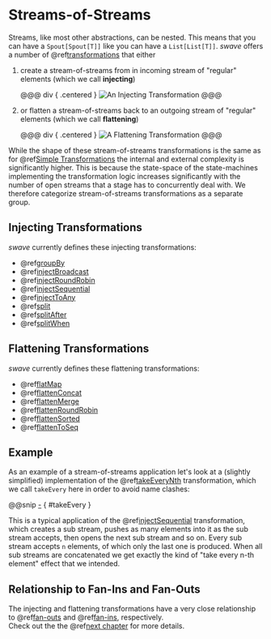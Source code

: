Streams-of-Streams
==================

Streams, like most other abstractions, can be nested. This means that you can have a `Spout[Spout[T]]` like you can
have a `List[List[T]]`. *swave* offers a number of @ref[transformations] that either

1. create a stream-of-streams from in incoming stream of "regular" elements (which we call **injecting**)

    @@@ div { .centered }
    ![An Injecting Transformation](.../injecting.svg)
    @@@ 

2. or flatten a stream-of-streams back to an outgoing stream of "regular" elements (which we call **flattening**)

    @@@ div { .centered }
    ![A Flattening Transformation](.../flattening.svg)
    @@@  

While the shape of these stream-of-streams transformations is the same as for @ref[Simple Transformations] the internal
and external complexity is significantly higher. This is because the state-space of the state-machines implementing the
transformation logic increases significantly with the number of open streams that a stage has to concurrently deal with.
We therefore categorize stream-of-streams transformations as a separate group.


Injecting Transformations
-------------------------

*swave* currently defines these injecting transformations:

- @ref[groupBy]
- @ref[injectBroadcast]
- @ref[injectRoundRobin]
- @ref[injectSequential]
- @ref[injectToAny]
- @ref[split]
- @ref[splitAfter]
- @ref[splitWhen]


Flattening Transformations
--------------------------

*swave* currently defines these flattening transformations:

- @ref[flatMap]
- @ref[flattenConcat]
- @ref[flattenMerge]
- @ref[flattenRoundRobin]
- @ref[flattenSorted]
- @ref[flattenToSeq]


Example
-------

As an example of a stream-of-streams application let's look at a (slightly simplified) implementation of the
@ref[takeEveryNth] transformation, which we call `takeEvery` here in order to avoid name clashes:

@@snip [-]($test$/StreamOfStreamsSpec.scala) { #takeEvery }

This is a typical application of the @ref[injectSequential] transformation, which creates a sub stream, pushes as many elements
into it as the sub stream accepts, then opens the next sub stream and so on.
Every sub stream accepts `n` elements, of which only the last one is produced.
When all sub streams are concatenated we get exactly the kind of "take every n-th element" effect that we intended. 


Relationship to Fan-Ins and Fan-Outs
------------------------------------

The injecting and flattening transformations have a very close relationship to @ref[fan-outs] and @ref[fan-ins],
respectively.<br/>
Check out the the @ref[next chapter] for more details.


  [transformations]: overview.md
  [Simple Transformations]: simple.md
  [groupBy]: reference/groupBy.md
  [injectBroadcast]: reference/injectBroadcast.md
  [injectRoundRobin]: reference/injectRoundRobin.md
  [injectSequential]: reference/injectSequential.md
  [injectToAny]: reference/injectToAny.md
  [split]: reference/split.md
  [splitAfter]: reference/splitAfter.md
  [splitWhen]: reference/splitWhen.md
  [flatMap]: reference/flatMap.md
  [flattenConcat]: reference/flattenConcat.md
  [flattenMerge]: reference/flattenMerge.md
  [flattenRoundRobin]: reference/flattenRoundRobin.md
  [flattenSorted]: reference/flattenSorted.md
  [flattenToSeq]: reference/flattenToSeq.md
  [takeEveryNth]: reference/takeEveryNth.md
  [fan-outs]: fan-outs.md
  [fan-ins]: fan-ins.md
  [next chapter]: relationships.md